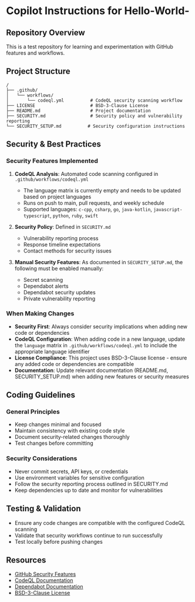 # Copilot Instructions for Hello-World-

## Repository Overview

This is a test repository for learning and experimentation with GitHub features and workflows.

## Project Structure

```
/
├── .github/
│   └── workflows/
│       └── codeql.yml          # CodeQL security scanning workflow
├── LICENSE                     # BSD-3-Clause License
├── README.md                   # Project documentation
├── SECURITY.md                 # Security policy and vulnerability reporting
└── SECURITY_SETUP.md          # Security configuration instructions
```

## Security & Best Practices

### Security Features Implemented

1. **CodeQL Analysis**: Automated code scanning configured in `.github/workflows/codeql.yml`
   - The language matrix is currently empty and needs to be updated based on project languages
   - Runs on push to main, pull requests, and weekly schedule
   - Supported languages: `c-cpp`, `csharp`, `go`, `java-kotlin`, `javascript-typescript`, `python`, `ruby`, `swift`

2. **Security Policy**: Defined in `SECURITY.md`
   - Vulnerability reporting process
   - Response timeline expectations
   - Contact methods for security issues

3. **Manual Security Features**: As documented in `SECURITY_SETUP.md`, the following must be enabled manually:
   - Secret scanning
   - Dependabot alerts
   - Dependabot security updates
   - Private vulnerability reporting

### When Making Changes

- **Security First**: Always consider security implications when adding new code or dependencies
- **CodeQL Configuration**: When adding code in a new language, update the `language` matrix in `.github/workflows/codeql.yml` to include the appropriate language identifier
- **License Compliance**: This project uses BSD-3-Clause license - ensure any added code or dependencies are compatible
- **Documentation**: Update relevant documentation (README.md, SECURITY_SETUP.md) when adding new features or security measures

## Coding Guidelines

### General Principles

- Keep changes minimal and focused
- Maintain consistency with existing code style
- Document security-related changes thoroughly
- Test changes before committing

### Security Considerations

- Never commit secrets, API keys, or credentials
- Use environment variables for sensitive configuration
- Follow the security reporting process outlined in SECURITY.md
- Keep dependencies up to date and monitor for vulnerabilities

## Testing & Validation

- Ensure any code changes are compatible with the configured CodeQL scanning
- Validate that security workflows continue to run successfully
- Test locally before pushing changes

## Resources

- [GitHub Security Features](https://docs.github.com/en/code-security)
- [CodeQL Documentation](https://codeql.github.com/docs/)
- [Dependabot Documentation](https://docs.github.com/en/code-security/dependabot)
- [BSD-3-Clause License](https://opensource.org/licenses/BSD-3-Clause)
